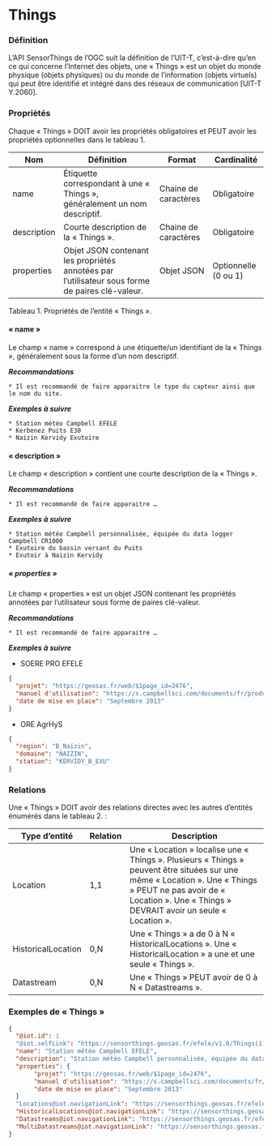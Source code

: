 # Things

### Définition  

L’API SensorThings de l’OGC suit la définition de l’UIT-T, c’est-à-dire qu’en ce qui concerne l’Internet des objets, une « Things » est un objet du monde physique (objets physiques) ou du monde de l’information (objets virtuels) qui peut être identifié et intégré dans des réseaux de communication [UIT-T Y.2060].

### Propriètés


Chaque « Things » DOIT avoir les propriétés obligatoires et PEUT avoir les propriétés optionnelles dans le tableau 1.

|  Nom         |  Définition                                                                                      |  Format               |  Cardinalité          |
|--------------|--------------------------------------------------------------------------------------------------|-----------------------|-----------------------|
| name         | Étiquette correspondant à une « Things », généralement un nom descriptif.                        | Chaine de caractères  | Obligatoire           |
| description  | Courte description de la « Things ».                                                             | Chaine de caractères  | Obligatoire           |
| properties   | Objet JSON contenant les propriétés annotées par l’utilisateur sous forme de paires clé-valeur.  | Objet JSON            | Optionnelle (0 ou 1)  |

Tableau 1. Propriétés de l’entité « Things ».

#### « name » 


Le champ « name » correspond à une étiquette/un identifiant de la « Things », généralement sous la forme d’un nom descriptif.

***Recommandations***

    * Il est recommandé de faire apparaitre le type du capteur ainsi que le nom du site.

***Exemples à suivre***

    * Station météo Campbell EFELE
    * Kerbenez Puits E30
    * Naizin Kervidy Exutoire

#### « description » 

Le champ « description » contient une courte description de la « Things ».

***Recommandations***

    * Il est recommandé de faire apparaitre …

***Exemples à suivre***

    * Station météo Campbell personnalisée, équipée du data logger Campbell CR1000
    * Exutoire du bassin versant du Puits
    * Exutoir à Naizin Kervidy

##### « properties »


Le champ « properties » est un objet JSON contenant les propriétés annotées par l’utilisateur sous forme de paires clé-valeur.

***Recommandations***

    * Il est recommandé de faire apparaitre …

***Exemples à suivre***


  * SOERE PRO EFELE
```json
{ 
  "projet": "https://geosas.fr/web/$1page_id=2476",  
  "manuel d'utilisation": "https://s.campbellsci.com/documents/fr/product-brochures/b_cr1000.pdf",
  "date de mise en place": "Septembre 2013" 
}
```
  * ORE AgrHyS
```json
{ 
  "region": "B_Naizin", 
  "domaine": "NAIZIN", 
  "station": "KERVIDY_B_EXU" 
}
```
### Relations

Une « Things » DOIT avoir des relations directes avec les autres d’entités énumérés dans le tableau 2. :

|Type d’entité	| Relation	| Description |
|--------------|-----------|-------------|
|Location	|1,1	|Une « Location » localise une « Things ». Plusieurs « Things » peuvent être situées sur une même « Location ». Une « Things » PEUT ne pas avoir de « Location ». Une « Things » DEVRAIT avoir un seule « Location ».|
|HistoricalLocation	|0,N	|Une « Things » a de 0 à N « HistoricalLocations ». Une « HistoricalLocation » a une et une seule « Things ».|
|Datastream	|0,N	|Une « Things » PEUT avoir de 0 à N « Datastreams ».|

### Exemples de « Things » 

```json
{
  "@iot.id": 1
  "@iot.selfLink": "https://sensorthings.geosas.fr/efele/v1.0/Things(1)",
  "name": "Station météo Campbell EFELE",
  "description": "Station météo Campbell personnalisée, équipée du data logger Campbell CR1000 ",
  "properties": { 
       "projet": "https://geosas.fr/web/$1page_id=2476", 
       "manuel d'utilisation": "https://s.campbellsci.com/documents/fr/product-brochures/b_cr1000.pdf", 
       "date de mise en place": "Septembre 2013" 
  }
  "Locations@iot.navigationLink": "https://sensorthings.geosas.fr/efele/v1.0/Things(1)/Locations",
  "HistoricalLocations@iot.navigationLink": "https://sensorthings.geosas.fr/efele/v1.0/Things(1)/HistoricalLocations",
  "Datastreams@iot.navigationLink": "https://sensorthings.geosas.fr/efele/v1.0/Things(1)/Datastreams",
  "MultiDatastreams@iot.navigationLink": "https://sensorthings.geosas.fr/efele/v1.0/Things(1)/MultiDatastreams"
}
```
